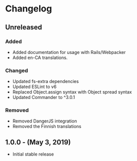 Changelog
=========

Unreleased
----------
### Added
* Added documentation for usage with Rails/Webpacker
* Added en-CA translations.

### Changed
* Updated fs-extra dependencies
* Updated ESLint to v6
* Replaced Object.assign syntax with Object spread syntax
* Updated Commander to ^3.0.1

### Removed
* Removed DangerJS integration
* Removed the Finnish translations

1.0.0 - (May 3, 2019)
----------
* Initial stable release
